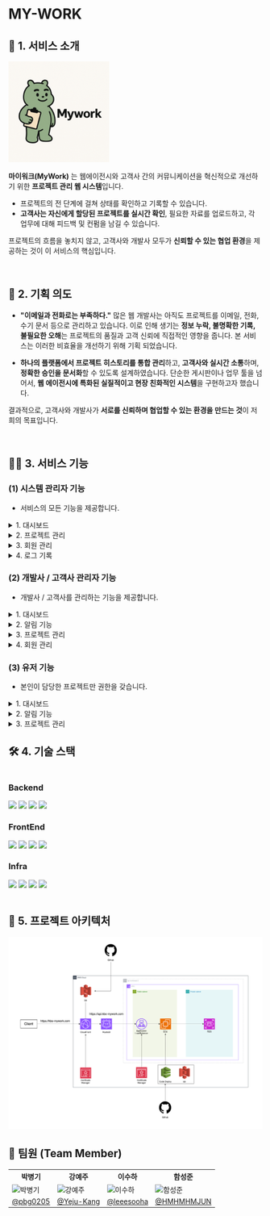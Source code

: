 # MY-WORK

## 📝 1. 서비스 소개

<img src="./images/mywork-logo.png" width="200px">

**마이워크(MyWork)** 는 웹에이전시와 고객사 간의 커뮤니케이션을 혁신적으로 개선하기 위한 **프로젝트 관리 웹 시스템**입니다.

- 프로젝트의 전 단계에 걸쳐 상태를 확인하고 기록할 수 있습니다.
- **고객사는 자신에게 할당된 프로젝트를 실시간 확인**, 필요한 자료를 업로드하고, 각 업무에 대해 피드백 및 컨펌을 남길 수 있습니다.

프로젝트의 흐름을 놓치지 않고, 고객사와 개발사 모두가 **신뢰할 수 있는 협업 환경**을 제공하는 것이 이 서비스의 핵심입니다.

<br>

## 🤔 2. 기획 의도

 - **"이메일과 전화로는 부족하다."** 많은 웹 개발사는 아직도 프로젝트를 이메일, 전화, 수기 문서 등으로 관리하고 있습니다. 이로 인해 생기는 **정보 누락, 불명확한 기록, 불필요한 오해**는 프로젝트의
   품질과 고객 신뢰에 직접적인 영향을 줍니다. 본 서비스는 이러한 비효율을 개선하기 위해 기획 되었습니다.

- **하나의 플랫폼에서 프로젝트 히스토리를 통합 관리**하고, **고객사와 실시간 소통**하며, **정확한 승인을 문서화**할 수 있도록 설계하였습니다. 단순한 게시판이나 업무 툴을 넘어서, **웹 에이전시에
   특화된 실질적이고 현장 친화적인 시스템**을 구현하고자 했습니다.

결과적으로, 고객사와 개발사가 **서로를 신뢰하며 협업할 수 있는 환경을 만드는 것**이 저희의 목표입니다.

<br>

## 🧑‍🔧 3. 서비스 기능

### (1) 시스템 관리자 기능

- 서비스의 모든 기능을 제공합니다.

<details>
<summary>1. 대시보드</summary>

- 프로젝트 통계 ( 전체, 진행중, 완료)
- 마감 임박 프로젝트
- 게시글 활동이 활발한 프로젝트

</details>

<details>

<summary>2. 프로젝트 관리</summary>

- 프로젝트 생성
- 프로젝트 목록 조회
- 프로젝트 삭제

</details>

<details>

<summary>3. 회원 관리</summary>

- 회원 생성
- 회원 삭제
- 회원 목록 조회

</details>

<details>

<summary>4. 로그 기록</summary>

- 변경이력 조회

</details>

### (2) 개발사 / 고객사 관리자 기능

- 개발사 / 고객사를 관리하는 기능을 제공합니다.

<details>

<summary>1. 대시보드</summary>

- 전체/진행/완료 프로젝트 수 조회 기능
- 프로젝트 금액 현황 조회 기능
    - 주간 / 월간 조회 기능
- 마감 임박 프로젝트 목록 조회
- 게시글이 활발한 프로젝트 TOP5

</details>

<details>

<summary>2. 알림 기능</summary>

- 알림 목록 조회
- 실시간 알림 푸시 기능

</details>

<details>

<summary>3. 프로젝트 관리</summary>

- 회사에 할당된 프로젝트 목록 조회
- 프로젝트 상세 조회
- 업무 관리
    - 게시글 기능
    - 리뷰 기능
- 체크리스트 관리
    - 단계별 체크리스트 조회
    - 결재 승인 기능 + 히스토리

</details>

<details>

<summary>4. 회원 관리</summary>

- 사원 목록 조회
- 검색 조건 기반 사원 필터링
- 사원 조회 / 수정 / 삭제

</details>

### (3) 유저 기능

- 본인이 담당한 프로젝트만 권한을 갖습니다.

<details>

<summary>1. 대시보드</summary>

- 프로젝트 통계 ( 전체, 진행중, 완료)
- 마감 임박 프로젝트
- 게시글 활동이 활발한 프로젝트

</details>

<details>

<summary>2. 알림 기능</summary>

- 알림 목록 조회
- 실시간 알림 푸시 기능

</details>

<details>

<summary>3. 프로젝트 관리</summary>

- 게시글 작성
- 댓글 작성
- 프로젝트 관련 내용 조회

</details>

## 🛠️ 4. 기술 스택

<div style="display:flex; flex-direction:column; align-items:flex-start;">
    <h3>Backend</h3>
    <div>
        <img src="https://img.shields.io/badge/Java_17-007396?style=for-the-badge&logo=java&logoColor=white"> 
        <img src="https://img.shields.io/badge/Spring_Boot-6DB33F?style=for-the-badge&logo=spring%20boot&logoColor=white">
        <img src="https://img.shields.io/badge/spring_Data_JPA-6DB33F?style=for-the-badge&logo=spring&logoColor=white"> 
        <img src="https://img.shields.io/badge/Spring_Security-6DB33F?style=for-the-badge&logo=spring%20security&logoColor=white">
    </div>
    <h3>FrontEnd</h3>
    <div>
        <img src="https://shields.io/badge/JavaScript-F7DF1E?logo=JavaScript&logoColor=000&style=for-the-badge"/>
        <img src="https://img.shields.io/badge/Vite-646CFF?style=for-the-badge&logo=Vite&logoColor=white"/>
        <img src="https://img.shields.io/badge/React-61DAFB?style=for-the-badge&logo=React&logoColor=black"/>
        <img src="https://img.shields.io/badge/-Redux-black?style=for-the-badge&logo=redux"/>
    </div>
    <h3>Infra</h3>
    <div>
        <img src="https://img.shields.io/badge/Amazon AWS-232F3E?style=for-the-badge&logo=amazonaws&logoColor=white"/>
        <img src="https://img.shields.io/badge/Mysql-4479A1?style=for-the-badge&logo=mysql&logoColor=white">
        <img src="https://img.shields.io/badge/Gradle-02303A?style=for-the-badge&logo=Gradle&logoColor=white">
<img src="https://img.shields.io/badge/GitHub_Actions-2088FF?style=for-the-badge&logo=github-actions&logoColor=white">
    </div>
</div>

<br>

## 📍 5. 프로젝트 아키텍처

<img src="images/server-architecture.png" width="900">

## 👥 팀원 (Team Member)

<table>
  <tr>
    <th>박병기</th>
    <th>강예주</th>
    <th>이수하</th>
    <th>함성준</th>
  </tr>
  <tr>
    <td><img src="https://avatars.githubusercontent.com/u/48561660?v=4" width="150" height="150" alt="박병기"></td>
    <td><img src="https://avatars.githubusercontent.com/u/98391406?v=4" width="150" height="150" alt="강예주"></td>
    <td><img src="https://avatars.githubusercontent.com/u/106977054?v=4" width="150" height="150" alt="이수하"></td>
    <td><img src="https://avatars.githubusercontent.com/u/206319376?v=4" width="150" height="150" alt="함성준"></td> 
  </tr>
  <tr>
    <td><a href="https://github.com/pbg0205/">@pbg0205</a></td>
    <td><a href="https://github.com/Yeju-Kang">@Yeju-Kang</a></td>
    <td><a href="https://github.com/leeesooha">@leeesooha</a></td>
    <td><a href="https://github.com/HMHMHMJUN">@HMHMHMJUN</a></td>
  </tr>
</table>

<br>
